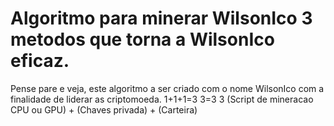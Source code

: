 # Algoritmo para minerar WilsonIco 3 metodos que torna a WilsonIco eficaz.
Pense pare e veja, este algoritmo a ser criado com o nome WilsonIco com a finalidade de liderar as criptomoeda.
1+1+1=3
3=3
3
(Script de mineracao CPU ou GPU)
              +
       (Chaves privada)
              +
          (Carteira)
                          
                         
                          
             
